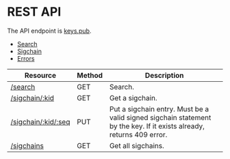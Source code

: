 # REST API

The API endpoint is [keys.pub](https://keys.pub/search).

- [Search](search.md)
- [Sigchain](sigchain.md)
- [Errors](errors.md)

| Resource                                                | Method | Description                                                                                                          |
| ------------------------------------------------------- | ------ | -------------------------------------------------------------------------------------------------------------------- |
| [/search](search#get-search)                            | GET    | Search.                                                                                                              |
| [/sigchain/:kid](sigchain.md#get-sigchain-kid)          | GET    | Get a sigchain.                                                                                                      |
| [/sigchain/:kid/:seq](sigchain.md#put-sigchain-kid-seq) | PUT    | Put a sigchain entry. Must be a valid signed sigchain statement by the key. If it exists already, returns 409 error. |
| [/sigchains](sigchain.md#get-sigchains)                 | GET    | Get all sigchains.                                                                                                   |
